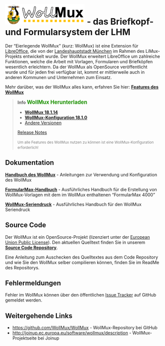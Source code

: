 # ![WollMux](images/Wollmux_logo_medium.gif "fig:Wollmux_logo_medium.gif") - das Briefkopf- und Formularsystem der LHM

Der “Eierlegende WollMux” (kurz: WollMux) ist eine Extension für [LibreOffice](http://www.documentfoundation.org), die von der [Landeshauptstadt München](http://www.muenchen.de) im Rahmen des LiMux-Projekts entwickelt wurde. Der WollMux erweitert LibreOffice um zahlreiche Funktionen, welche die Arbeit mit Vorlagen, Formularen und Briefköpfen wesentlich erleichtern. Da der WollMux als OpenSource veröffentlicht wurde und für jeden frei verfügbar ist, kommt er mittlerweile auch in anderen Kommunen und Unternehmen zum Einsatz.

Mehr darüber, was der WollMux alles kann, erfahren Sie hier: **[Features des WollMux](Features.md)**

> **Info**  <span style="font-size:larger;font-weight:bold;color:#1D9101">WollMux Herunterladen</span>
>
> * **[WollMux 18.1.14](https://github.com/WollMux/WollMux/releases/tag/RELEASE_18.1.14)**
> * **[WollMux-Konfiguration 18.1.0](https://github.com/WollMux/wollmux-config/releases/tag/v18.1.0)**
> * [Andere Versionen](https://github.com/WollMux/WollMux/releases)
>
> [Release Notes](https://github.com/WollMux/WollMux/blob/master/doc/ChangeLog)
>
> <span style="font-size:smaller; color:gray;">Um alle Features des WollMux nutzen zu können ist eine WollMux-Konfiguration erforderlich!</span>

## Dokumentation

**[Handbuch des WollMux](18.1/Handbuch_des_WollMux.md)** - Anleitungen zur Verwendung und Konfiguration des WollMux

**[FormularMax-Handbuch](18.1/FormularMax/FormularMax.md)** - Ausführliches Handbuch für die Erstellung von WollMux-Vorlagen mit dem im WollMux enthaltenen “FormularMax 4000”

**[WollMux-Seriendruck](18.1/MailMerge/Seriendruck.md)** - Ausführliches Handbuch für den WollMux Seriendruck

## Source Code

Der WollMux ist ein OpenSource-Projekt (lizenziert unter der [European Union Public License](http://joinup.ec.europa.eu/software/page/eupl)). Den aktuellen Quelltext finden Sie in unserem **[Source Code Repository](https://github.com/WollMux/WollMux)**.

Eine Anleitung zum Auschecken des Quelltextes aus dem Code Repository und wie Sie den WollMux selber compilieren können, finden Sie im ReadMe des Repositorys.

## Fehlermeldungen

Fehler im WollMux können über den öffentlichen [Issue Tracker](https://github.com/WollMux/WollMux/issues) auf GitHub gemeldet werden.

## Weitergehende Links

* <https://github.com/WollMux/WollMux> - WollMux-Repository bei GitHub
* <http://joinup.ec.europa.eu/software/wollmux/description> - WollMux-Projektseite bei Joinup
